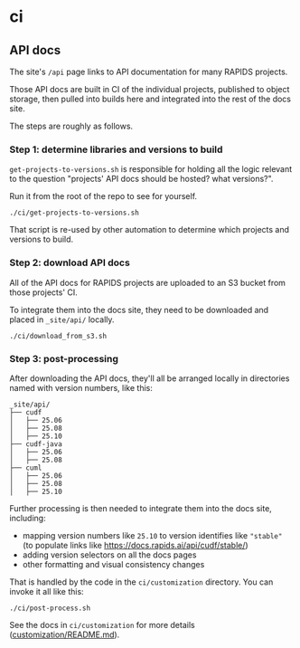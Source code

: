 # ci

## API docs

The site's `/api` page links to API documentation for many RAPIDS projects.

Those API docs are built in CI of the individual projects, published to object storage,
then pulled into builds here and integrated into the rest of the docs site.

The steps are roughly as follows.

### Step 1: determine libraries and versions to build

`get-projects-to-versions.sh` is responsible for holding all the logic relevant to the question "projects' API docs should be hosted? what versions?".

Run it from the root of the repo to see for yourself.

```shell
./ci/get-projects-to-versions.sh
```

That script is re-used by other automation to determine which projects and versions to build.

### Step 2: download API docs

All of the API docs for RAPIDS projects are uploaded to an S3 bucket from those projects' CI.

To integrate them into the docs site, they need to be downloaded and placed in `_site/api/` locally.

```shell
./ci/download_from_s3.sh
```

### Step 3: post-processing

After downloading the API docs, they'll all be arranged locally in directories named with version numbers, like this:

```text
_site/api/
├── cudf
│   ├── 25.06
│   ├── 25.08
│   ├── 25.10
├── cudf-java
│   ├── 25.06
│   ├── 25.08
├── cuml
│   ├── 25.06
│   ├── 25.08
│   ├── 25.10
```

Further processing is then needed to integrate them into the docs site, including:

* mapping version numbers like `25.10` to version identifies like `"stable"` (to populate links like https://docs.rapids.ai/api/cudf/stable/)
* adding version selectors on all the docs pages
* other formatting and visual consistency changes

That is handled by the code in the `ci/customization` directory.
You can invoke it all like this:

```shell
./ci/post-process.sh
```

See the docs in `ci/customization` for more details ([customization/README.md](./customization/README.md)).
